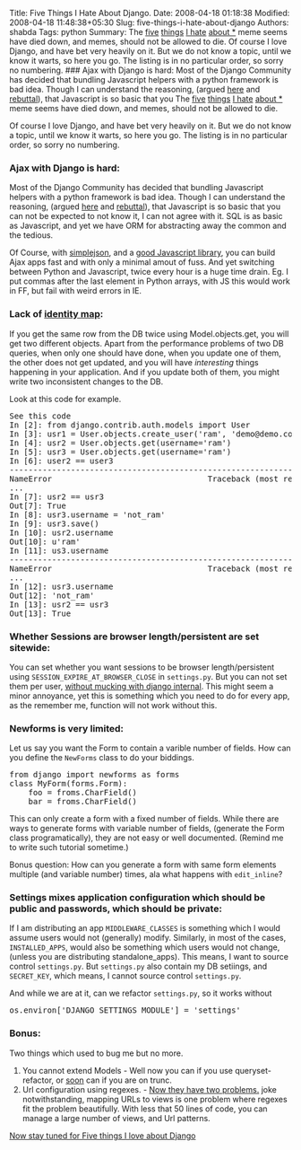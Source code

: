 Title: Five Things I Hate About Django.
Date: 2008-04-18 01:18:38
Modified: 2008-04-18 11:48:38+05:30
Slug: five-things-i-hate-about-django
Authors: shabda
Tags: python
Summary: The [five](http://www.jacobian.org/writing/2007/mar/04/hate-python/) [things](http://ivory.idyll.org/blog/mar-07/five-things-I-hate-about-python) [I hate](http://use.perl.org/~brian_d_foy/journal/32556?from=rss) [about *](http://adam.gomaa.us/blog/five-things-i-hate-about-django/) meme seems have died down, and memes, should not be allowed to die. Of course I love Django, and have bet very heavily on it. But we do not know a topic, until we know it warts, so here you go. The listing is in no particular order, so sorry no numbering. ### Ajax with Django is hard: Most of the Django Community has decided that bundling Javascript helpers with a python framework is bad idea. Though I can understand the reasoning, (argued [here](http://www.b-list.org/weblog/2006/jul/02/django-and-ajax/) and [rebuttal](http://feh.holsman.net/articles/2006/07/04/what-should-your-framework-do-for-you)), that Javascript is so basic that you
The [five](http://www.jacobian.org/writing/2007/mar/04/hate-python/) [things](http://ivory.idyll.org/blog/mar-07/five-things-I-hate-about-python) [I hate](http://use.perl.org/~brian_d_foy/journal/32556?from=rss) [about *](http://adam.gomaa.us/blog/five-things-i-hate-about-django/) meme seems have died down, and memes, should not be allowed to die.

 Of course I love Django, and have bet very heavily on it. But we do not know a topic, until we know it warts, so here you go. The listing is in no particular order, so sorry no numbering.

### Ajax with Django is hard:

 Most of the Django Community has decided that bundling Javascript helpers with a python framework is bad idea. Though I can understand the reasoning, (argued [here](http://www.b-list.org/weblog/2006/jul/02/django-and-ajax/) and [rebuttal](http://feh.holsman.net/articles/2006/07/04/what-should-your-framework-do-for-you)), that Javascript is so basic that you can not be expected to not know it, I can not agree with it. SQL is as basic as Javascript, and yet we have ORM for abstracting away the common and the tedious.

Of Course, with [simplejson](http://djangoapi.matee.net/django.utils.simplejson-module.html), and a [good Javascript library](http://jquery.com), you can build Ajax apps fast and with only a minimal amout of fuss. And yet switching between Python and Javascript, twice every hour is a huge time drain. Eg. I put commas after the last element in Python arrays, with JS this would work in FF, but fail with weird errors in IE.

### Lack of [identity map](http://martinfowler.com/eaaCatalog/identityMap.html):

If you get the same row from the DB twice using Model.objects.get, you will get two different objects. Apart from the performance problems of two DB queries, when only one should have done, when you update one of them, the other does not get updated, and you will have *interesting* things happening in your application. And if you update both of them, you might write two inconsistent changes to the DB.

Look at this code for example.

<pre lang="python">
See this code
In [2]: from django.contrib.auth.models import User
In [3]: usr1 = User.objects.create_user('ram', 'demo@demo.com', 'demo')
In [4]: usr2 = User.objects.get(username='ram')
In [5]: usr3 = User.objects.get(username='ram')
In [6]: user2 == user3
---------------------------------------------------------------------------
NameError                                 Traceback (most recent call last)
...
In [7]: usr2 == usr3
Out[7]: True
In [8]: usr3.username = 'not_ram'
In [9]: usr3.save()
In [10]: usr2.username
Out[10]: u'ram'
In [11]: us3.username
---------------------------------------------------------------------------
NameError                                 Traceback (most recent call last)
...
In [12]: usr3.username
Out[12]: 'not_ram'
In [13]: usr2 == usr3
Out[13]: True
</pre>

### Whether Sessions are browser length/persistent are set sitewide:

You can set whether you want sessions to be browser length/persistent using `SESSION_EXPIRE_AT_BROWSER_CLOSE` in `settings.py`. But you can not set them per user, [without mucking with django internal](http://code.djangoproject.com/wiki/CookBookDualSessionMiddleware). This might seem a minor annoyance, yet this is something which you need to do for every app, as the remember me, function will not work without this.

### Newforms is very limited:

Let us say you want the Form to contain a varible number of fields. How can you define the `NewForms` class to do your biddings.

<pre lang="python">
from django import newforms as forms
class MyForm(forms.Form):
    foo = froms.CharField()
	bar = froms.CharField()
</pre>

This can only create a form with a fixed number of fields. While there are ways to generate forms with variable number of fields, (generate the Form class programatically), they are not easy or well documented. (Remind me to write such tutorial sometime.)

Bonus question: How can you generate a form with same form elements multiple (and variable number) times, ala what happens with `edit_inline`?

### Settings mixes application configuration which should be public and passwords, which should be private:

If I am distributing an app `MIDDLEWARE_CLASSES` is something which I would assume users would not (generally) modify. Similarly, in most of the cases, `INSTALLED_APPS`, would also be something which users would not change, (unless you are distributing standalone_apps). This means, I want to source control `settings.py`. But `settings.py` also contain my DB setiings, and `SECRET_KEY`, which means, I cannot source control `settings.py`.

And while we are at it, can we refactor `settings.py`, so it works without

<pre lang="python">
os.environ['DJANGO_SETTINGS_MODULE'] = 'settings'
</pre>

### Bonus:

Two things which used to bug me but no more.
1. You cannot extend Models - Well now you can if you use queryset-refactor, or [soon](http://groups.google.com/group/django-users/browse_thread/thread/6a275999abab2e66) can if you are on trunc.
2. Url configuration using regexes. - [Now they have two problems.](http://regex.info/blog/2006-09-15/247) joke notwithstanding, mapping URLs to views is one problem where regexes fit the problem beautifully. With less that 50 lines of code, you can manage a large number of views, and Url patterns.

[Now stay tuned for Five things I love about Django](http://42topics.com/blog/feed/)

